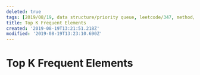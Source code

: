 ```yaml
---
deleted: true
tags: [2019/08/19, data structure/priority queue, leetcode/347, method/union find]
title: Top K Frequent Elements
created: '2019-08-19T13:21:51.218Z'
modified: '2019-08-19T13:23:10.690Z'
---
```


# Top K Frequent Elements


